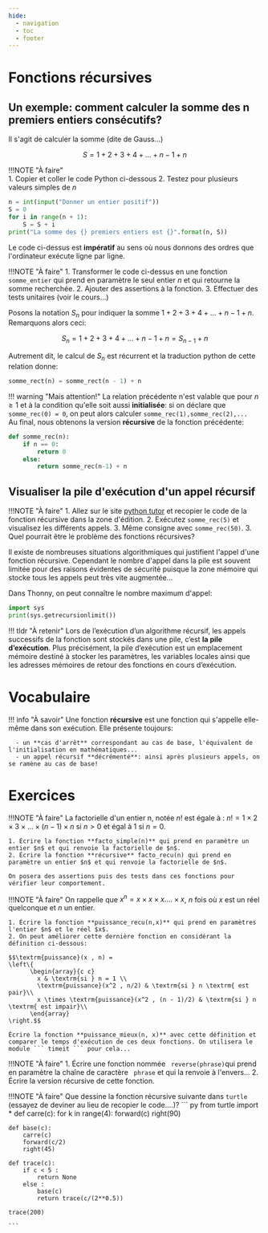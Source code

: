 ```yaml
---
hide:
  - navigation
  - toc
  - footer
---
```



# Fonctions récursives

## Un exemple: comment calculer la somme des n premiers entiers consécutifs?

Il s'agit de calculer la somme (dite de Gauss...)  

$$ S = 1 + 2 + 3 + 4 + ... +  n-1 + n $$



!!!NOTE "À faire"      
    1. Copier et coller le code Python ci-dessous
    2. Testez pour plusieurs valeurs simples de $n$
  
``` py
n = int(input("Donner un entier positif"))
S = 0
for i in range(n + 1):
    S = S + i
print("La somme des {} premiers entiers est {}".format(n, S))
```
Le code ci-dessus est **impératif** au sens où nous donnons des ordres que l'ordinateur exécute ligne par ligne.



!!!NOTE "À faire" 
    1. Transformer le code ci-dessus en une fonction ``` somme_entier ``` qui prend en paramètre le seul entier $n$ et qui retourne la somme recherchée.
    2. Ajouter des assertions à la fonction.
    3. Effectuer des tests unitaires (voir le cours...)


Posons la notation $S_n$ pour indiquer la somme $1 + 2 + 3 + 4 + ... +  n-1 + n$. Remarquons alors ceci:

$$S_n=1 + 2 + 3 + 4 + ... +  n-1 + n =S_{n -1} + n$$

Autrement dit, le calcul de $S_n$ est récurrent et la traduction python de cette relation donne:

``` py
somme_rect(n) = somme_rect(n - 1) + n
```

!!! warning "Mais attention!"
    La relation précédente n'est valable que pour $n\geq 1$ et à la condition qu'elle soit aussi **initialisée**: si on déclare que ``` somme_rec(0) = 0 ```, on peut alors calculer ``` somme_rec(1),somme_rec(2),...  ```
Au final, nous obtenons la version **récursive** de la fonction précédente:

``` py
def somme_rec(n):
    if n == 0:
        return 0
    else:
        return somme_rec(n-1) + n

```

## Visualiser la pile d'exécution d'un appel récursif


!!!NOTE "À faire" 
    1. Allez sur le site [python tutor](https://pythontutor.com/render.html#mode=edit) et recopier le code de la fonction récursive dans la zone d'édition.
    2. Exécutez ``` somme_rec(5) ``` et visualisez les différents appels.
    3. Même consigne avec ``` somme_rec(50) ```.
    3. Quel pourrait être le problème des fonctions récursives? 

Il existe de nombreuses situations algorithmiques qui justifient l'appel d'une fonction récursive. Cependant le nombre d'appel dans la pile est souvent limitée pour des raisons évidentes de sécurité puisque la zone mémoire qui stocke tous les appels peut très vite augmentée...

Dans Thonny, on peut connaître le nombre maximum d'appel:

``` py
import sys
print(sys.getrecursionlimit())

```

!!! tldr "À retenir"
    Lors de l’exécution d’un algorithme récursif, les appels successifs de la fonction sont stockés dans une pile, c’est **la pile d’exécution**.
    Plus précisément, la pile d’exécution est un emplacement mémoire destiné à stocker les paramètres, les variables locales ainsi que les adresses mémoires de retour des fonctions en cours d’exécution. 

# Vocabulaire

!!! info "À savoir"
    Une fonction **récursive** est une fonction qui s'appelle elle-même dans son exécution. Elle présente toujours:

      - un **cas d'arrêt** correspondant au cas de base, l'équivalent de l'initialisation en mathématiques...
      - un appel récursif **décrémenté**: ainsi après plusieurs appels, on se ramène au cas de base!





# Exercices

!!!NOTE "À faire"
    La factorielle d'un entier n, notée $n!$ est égale à : $n!=1\times 2 \times 3 \times...\times (n-1) \times n$ si $n>0$ et égal à 1 si $n=0$.

    1. Écrire la fonction **facto_simple(n)** qui prend en paramètre un entier $n$ et qui renvoie la factorielle de $n$.
    2. Écrire la fonction **récursive** facto_recu(n) qui prend en paramètre un entier $n$ et qui renvoie la factorielle de $n$.

    On posera des assertions puis des tests dans ces fonctions pour vérifier leur comportement.
    

!!!NOTE "À faire"
    On rappelle que $x^n=x\times x \times x....\times x$, $n$ fois où $x$ est un réel quelconque et $n$ un entier.

    1. Écrire la fonction **puissance_recu(n,x)** qui prend en paramètres l'entier $n$ et le réel $x$.
    2. On peut améliorer cette dernière fonction en considérant la définition ci-dessous:

    $$\textrm{puissance}(x , n) = 
    \left\{
          \begin{array}{c c}
            x & \textrm{si } n = 1 \\
            \textrm{puissance}(x^2 , n/2) & \textrm{si } n \textrm{ est pair}\\
            x \times \textrm{puissance}(x^2 , (n - 1)/2) & \textrm{si } n \textrm{ est impair}\\
          \end{array}
    \right.$$

    Écrire la fonction **puissance_mieux(n, x)** avec cette définition et comparer le temps d'exécution de ces deux fonctions. On utilisera le module ``` timeit ``` pour cela...

!!!NOTE "À faire"
    1. Écrire une fonction nommée ```  reverse(phrase) ```qui prend en paramètre la chaîne de caractère ``` phrase```  et qui la renvoie à l'envers...
    2. Écrire la version récursive de cette fonction.
    
!!!NOTE "À faire"
    Que dessine la fonction récursive suivante dans ``` turtle ``` (essayez de deviner au lieu de recopier le code....)?
    ``` py
    from turtle import *
    def carre(c):
        for k in range(4):
            forward(c)
            right(90)

    def base(c):
        carre(c)
        forward(c/2)
        right(45)

    def trace(c):
        if c < 5 :
            return None
        else :
            base(c)
            return trace(c/(2**0.5))
        
    trace(200)

    ```
